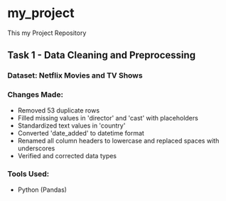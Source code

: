 # my_project
This my Project Repository
## Task 1 - Data Cleaning and Preprocessing

### Dataset: Netflix Movies and TV Shows

### Changes Made:
- Removed 53 duplicate rows
- Filled missing values in 'director' and 'cast' with placeholders
- Standardized text values in 'country'
- Converted 'date_added' to datetime format
- Renamed all column headers to lowercase and replaced spaces with underscores
- Verified and corrected data types

### Tools Used:
- Python (Pandas)

